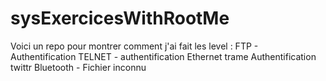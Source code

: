 # sysExercicesWithRootMe
Voici un repo  pour montrer comment j'ai fait  les level :
FTP - Authentification
	TELNET - authentification
Ethernet trame
Authentification twittr
Bluetooth - Fichier inconnu
